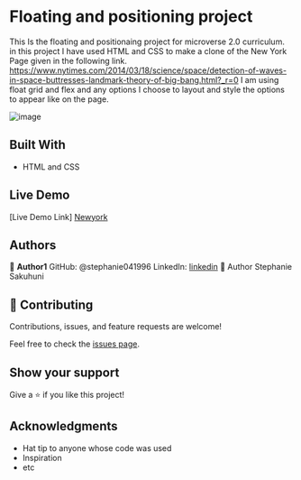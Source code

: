 # Floating and positioning project

This Is the floating and positionaing project for microverse 2.0 curriculum. in this project I have used HTML and CSS to make a clone of the New York Page given in the following link. https://www.nytimes.com/2014/03/18/science/space/detection-of-waves-in-space-buttresses-landmark-theory-of-big-bang.html?_r=0
I am using float grid and flex and any options I choose to layout and style the options to appear like on the page. 

![image](https://user-images.githubusercontent.com/70282171/108333735-f0febb80-71d9-11eb-881b-54c5e9f4427e.png)

## Built With

- HTML and CSS

## Live Demo

[Live Demo Link] [Newyork](https://stephanie041996.github.io/Newyork/)


## Authors

👤 **Author1**
GitHub: @stephanie041996
LinkedIn: [linkedin](https://www.linkedin.com/in/stephanie-sakuhuni-a81029140/)
👤 Author Stephanie Sakuhuni


## 🤝 Contributing

Contributions, issues, and feature requests are welcome!

Feel free to check the [issues page](issues/).

## Show your support

Give a ⭐️ if you like this project!

## Acknowledgments

- Hat tip to anyone whose code was used
- Inspiration
- etc
